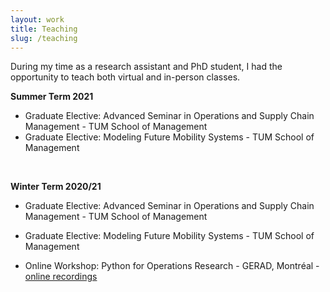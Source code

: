 ```yaml
---
layout: work
title: Teaching
slug: /teaching
---
```


During my time as a research assistant and PhD student, I had the opportunity to teach both virtual and in-person classes.

**Summer Term 2021**

* Graduate Elective: Advanced Seminar in Operations and Supply Chain Management - TUM School of Management
* Graduate Elective: Modeling Future Mobility Systems - TUM School of Management
<br />

**Winter Term 2020/21**

* Graduate Elective: Advanced Seminar in Operations and Supply Chain Management - TUM School of Management
* Graduate Elective: Modeling Future Mobility Systems - TUM School of Management

* Online Workshop: Python for Operations Research - GERAD, Montréal - [online recordings](https://www.youtube.com/watch?v=MD2KSd4M68M&list=PLV_P5YiB-jct6AHc_bGBoQZ3dMRmBOAaV)

<br />
